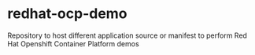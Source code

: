 # redhat-ocp-demo
Repository to host different application source or manifest to perform Red Hat Openshift Container Platform demos
